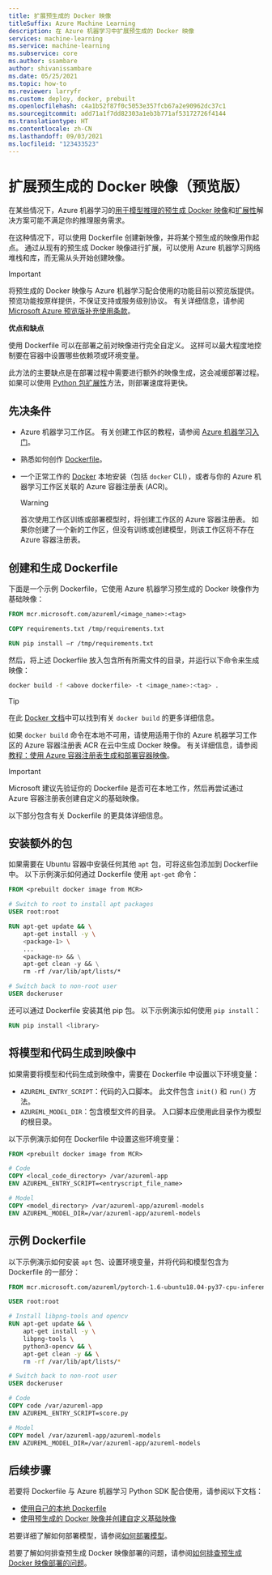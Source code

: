 ```yaml
---
title: 扩展预生成的 Docker 映像
titleSuffix: Azure Machine Learning
description: 在 Azure 机器学习中扩展预生成的 Docker 映像
services: machine-learning
ms.service: machine-learning
ms.subservice: core
ms.author: ssambare
author: shivanissambare
ms.date: 05/25/2021
ms.topic: how-to
ms.reviewer: larryfr
ms.custom: deploy, docker, prebuilt
ms.openlocfilehash: c4a1b52f87f0c5053e357fcb67a2e90962dc37c1
ms.sourcegitcommit: add71a1f7dd82303a1eb3b771af53172726f4144
ms.translationtype: HT
ms.contentlocale: zh-CN
ms.lasthandoff: 09/03/2021
ms.locfileid: "123433523"
---
```

# <a name="extend-a-prebuilt-docker-image-preview"></a>扩展预生成的 Docker 映像（预览版）

在某些情况下，Azure 机器学习的[用于模型推理的预生成 Docker 映像](concept-prebuilt-docker-images-inference.md)和[扩展性](./how-to-prebuilt-docker-images-inference-python-extensibility.md)解决方案可能不满足你的推理服务需求。

在这种情况下，可以使用 Dockerfile 创建新映像，并将某个预生成的映像用作起点。 通过从现有的预生成 Docker 映像进行扩展，可以使用 Azure 机器学习网络堆栈和库，而无需从头开始创建映像。

> [!IMPORTANT]
> 将预生成的 Docker 映像与 Azure 机器学习配合使用的功能目前以预览版提供。 预览功能按原样提供，不保证支持或服务级别协议。 有关详细信息，请参阅 [Microsoft Azure 预览版补充使用条款](https://azure.microsoft.com/support/legal/preview-supplemental-terms/)。

**优点和缺点**

使用 Dockerfile 可以在部署之前对映像进行完全自定义。 这样可以最大程度地控制要在容器中设置哪些依赖项或环境变量。

此方法的主要缺点是在部署过程中需要进行额外的映像生成，这会减缓部署过程。 如果可以使用 [Python 包扩展性](./how-to-prebuilt-docker-images-inference-python-extensibility.md)方法，则部署速度将更快。
## <a name="prerequisites"></a>先决条件

* Azure 机器学习工作区。 有关创建工作区的教程，请参阅 [Azure 机器学习入门](quickstart-create-resources.md)。
* 熟悉如何创作 [Dockerfile](https://docs.docker.com/engine/reference/builder/)。
* 一个正常工作的 [Docker](https://www.docker.com/) 本地安装（包括 `docker` CLI），或者与你的 Azure 机器学习工作区关联的 Azure 容器注册表 (ACR)。

    > [!WARNING]
    > 首次使用工作区训练或部署模型时，将创建工作区的 Azure 容器注册表。 如果你创建了一个新的工作区，但没有训练或创建模型，则该工作区将不存在 Azure 容器注册表。
## <a name="create-and-build-dockerfile"></a>创建和生成 Dockerfile

下面是一个示例 Dockerfile，它使用 Azure 机器学习预生成的 Docker 映像作为基础映像：

```Dockerfile
FROM mcr.microsoft.com/azureml/<image_name>:<tag>

COPY requirements.txt /tmp/requirements.txt

RUN pip install –r /tmp/requirements.txt
```

然后，将上述 Dockerfile 放入包含所有所需文件的目录，并运行以下命令来生成映像：

```bash
docker build -f <above dockerfile> -t <image_name>:<tag> .
```

> [!TIP]
> 在此 [Docker 文档](https://docs.docker.com/engine/reference/commandline/build/)中可以找到有关 `docker build` 的更多详细信息。

如果 `docker build` 命令在本地不可用，请使用适用于你的 Azure 机器学习工作区的 Azure 容器注册表 ACR 在云中生成 Docker 映像。 有关详细信息，请参阅[教程：使用 Azure 容器注册表生成和部署容器映像](../container-registry/container-registry-tutorial-quick-task.md)。

> [!IMPORTANT]
> Microsoft 建议先验证你的 Dockerfile 是否可在本地工作，然后再尝试通过 Azure 容器注册表创建自定义的基础映像。

以下部分包含有关 Dockerfile 的更具体详细信息。

## <a name="install-extra-packages"></a>安装额外的包

如果需要在 Ubuntu 容器中安装任何其他 `apt` 包，可将这些包添加到 Dockerfile 中。 以下示例演示如何通过 Dockerfile 使用 `apt-get` 命令：

```Dockerfile
FROM <prebuilt docker image from MCR>

# Switch to root to install apt packages
USER root:root

RUN apt-get update && \
    apt-get install -y \
    <package-1> \
    ... 
    <package-n> && \
    apt-get clean -y && \
    rm -rf /var/lib/apt/lists/*

# Switch back to non-root user
USER dockeruser
```

还可以通过 Dockerfile 安装其他 pip 包。 以下示例演示如何使用 `pip install`：

```Dockerfile
RUN pip install <library>
```

<a id="buildmodel"></a>

## <a name="build-model-and-code-into-images"></a>将模型和代码生成到映像中

如果需要将模型和代码生成到映像中，需要在 Dockerfile 中设置以下环境变量：

* `AZUREML_ENTRY_SCRIPT`：代码的入口脚本。 此文件包含 `init()` 和 `run()` 方法。
* `AZUREML_MODEL_DIR`：包含模型文件的目录。 入口脚本应使用此目录作为模型的根目录。

以下示例演示如何在 Dockerfile 中设置这些环境变量：

```Dockerfile
FROM <prebuilt docker image from MCR>

# Code
COPY <local_code_directory> /var/azureml-app
ENV AZUREML_ENTRY_SCRIPT=<entryscript_file_name>

# Model
COPY <model_directory> /var/azureml-app/azureml-models
ENV AZUREML_MODEL_DIR=/var/azureml-app/azureml-models
```

## <a name="example-dockerfile"></a>示例 Dockerfile

以下示例演示如何安装 `apt` 包、设置环境变量，并将代码和模型包含为 Dockerfile 的一部分：

```Dockerfile
FROM mcr.microsoft.com/azureml/pytorch-1.6-ubuntu18.04-py37-cpu-inference:latest 

USER root:root

# Install libpng-tools and opencv
RUN apt-get update && \
    apt-get install -y \
    libpng-tools \
    python3-opencv && \
    apt-get clean -y && \
    rm -rf /var/lib/apt/lists/*

# Switch back to non-root user
USER dockeruser

# Code
COPY code /var/azureml-app
ENV AZUREML_ENTRY_SCRIPT=score.py

# Model
COPY model /var/azureml-app/azureml-models
ENV AZUREML_MODEL_DIR=/var/azureml-app/azureml-models
```

## <a name="next-steps"></a>后续步骤

若要将 Dockerfile 与 Azure 机器学习 Python SDK 配合使用，请参阅以下文档：

* [使用自己的本地 Dockerfile](how-to-use-environments.md#use-your-own-dockerfile)
* [使用预生成的 Docker 映像并创建自定义基础映像](how-to-use-environments.md#use-a-prebuilt-docker-image)

若要详细了解如何部署模型，请参阅[如何部署模型](how-to-deploy-and-where.md)。

若要了解如何排查预生成 Docker 映像部署的问题，请参阅[如何排查预生成 Docker 映像部署的问题](how-to-troubleshoot-prebuilt-docker-image-inference.md)。